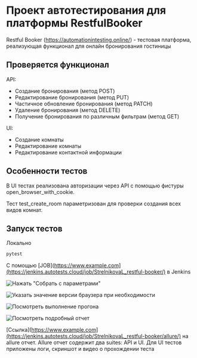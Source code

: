 # Проект автотестирования для платформы RestfulBooker

Restful Booker (https://automationintesting.online/) - тестовая платформа, реализующая функционал для онлайн бронирования гостиницы

## Проверяется функционал

API:

* Создание бронирования (метод POST)
* Редактирование бронирования (метод PUT)
* Частичное обновление бронирования (метод PATCH)
* Удаление бронирования (метод DELETE)
* Получение бронирования по различным фильтрам (метод GET)

UI:

* Создание комнаты
* Редактирование комнаты
* Редактирование контактной информации

## Особенности тестов

В UI тестах реализована авторизации через API с помощью фистуры open_browser_with_cookie.

Тест test_create_room параметризован для проверки создания всех видов комнат.

## Запуск тестов

Локально 

```bash
pytest
```

С помощью [JOB](https://www.example.com](https://jenkins.autotests.cloud/job/StrelnikovaL_restful-booker/) в Jenkins

![Нажать "Собрать с параметрами"](https://drive.google.com/drive/folders/1rjBsIQlHP4TXxwfGMGPFY6kxeO3RvjfR)

![Указать значение версии браузера при необходимости](https://drive.google.com/drive/folders/1rjBsIQlHP4TXxwfGMGPFY6kxeO3RvjfR)

![Посмотреть выполнение прогона](https://drive.google.com/drive/folders/1rjBsIQlHP4TXxwfGMGPFY6kxeO3RvjfR)

![Посмотреть подробный отчет](https://drive.google.com/drive/folders/1rjBsIQlHP4TXxwfGMGPFY6kxeO3RvjfR)

[Ссылка](https://www.example.com](https://jenkins.autotests.cloud/job/StrelnikovaL_restful-booker/allure/) на allure отчет. Allure отчет содержит два suites: API и UI. Для UI тестов приложены логи, скриншот и видео о прохождении теста




